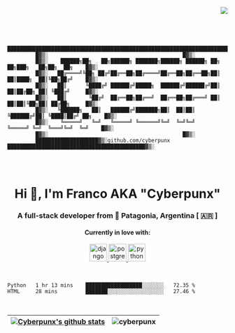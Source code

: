 <div align="right">

![](https://komarev.com/ghpvc/?username=cyberpunx&color=blueviolet)

</div>
<br>

```

		 ████████████████████████████████████████████████████████████████████████████████████████▓▒░
		 █▓▒░											█▓▒░
		 █▓▒░ 	 ██████╗██╗   ██╗██████╗ ███████╗██████╗ ██████╗ ██╗   ██╗███╗   ██╗██╗  ██╗	█▓▒░
		 █▓▒░ 	██╔════╝╚██╗ ██╔╝██╔══██╗██╔════╝██╔══██╗██╔══██╗██║   ██║████╗  ██║╚██╗██╔╝	█▓▒░
		 █▓▒░ 	██║      ╚████╔╝ ██████╔╝█████╗  ██████╔╝██████╔╝██║   ██║██╔██╗ ██║ ╚███╔╝ 	█▓▒░
		 █▓▒░ 	██║       ╚██╔╝  ██╔══██╗██╔══╝  ██╔══██╗██╔═══╝ ██║   ██║██║╚██╗██║ ██╔██╗ 	█▓▒░
		 █▓▒░ 	╚██████╗   ██║   ██████╔╝███████╗██║  ██║██║     ╚██████╔╝██║ ╚████║██╔╝ ██╗	█▓▒░
		 █▓▒░ 	 ╚═════╝   ╚═╝   ╚═════╝ ╚══════╝╚═╝  ╚═╝╚═╝      ╚═════╝ ╚═╝  ╚═══╝╚═╝  ╚═╝	█▓▒░
		 █▓▒░											█▓▒░
		 ████████████████████▓▒░github.com/cyberpunx ████████████████████████████████████████████▓▒░ 


```
<br>
<h1 align="center">Hi 👋, I'm Franco AKA "Cyberpunx"</h1>
<h3 align="center">A full-stack developer from 🗻 Patagonia, Argentina [ 🇦🇷 ]</h3> 

<h4 align="center">Currently in love with:</h4>
<p align="center"> <a href="https://www.djangoproject.com/" target="_blank"> <img src="https://devicons.github.io/devicon/devicon.git/icons/django/django-original.svg" alt="django" width="40" height="40"/> </a> <a href="https://www.postgresql.org" target="_blank"> <img src="https://devicons.github.io/devicon/devicon.git/icons/postgresql/postgresql-original-wordmark.svg" alt="postgresql" width="40" height="40"/> </a> <a href="https://www.python.org" target="_blank"> <img src="https://devicons.github.io/devicon/devicon.git/icons/python/python-original.svg" alt="python" width="40" height="40"/> </a></p>
<br>

<!--START_SECTION:waka-->
```text
Python   1 hr 13 mins    ██████████████████░░░░░░░   72.35 % 
HTML     28 mins         ███████░░░░░░░░░░░░░░░░░░   27.46 % 
```
<!--END_SECTION:waka-->

<br>
<div align="center">  
  
| [![Cyberpunx's github stats](https://github-readme-stats.vercel.app/api?username=cyberpunx&count_private=true&show_icons=true&theme=slateorange&hide_border=true&custom_title=Cyberpunx)](https://github.com/anuraghazra/github-readme-stats) | <img align="center" src="https://github-readme-stats.vercel.app/api/top-langs?username=cyberpunx&show_icons=true&locale=en&hide=php&theme=slateorange&layout=compact" alt="cyberpunx" /> |
|:-:|:-:|


</div>
